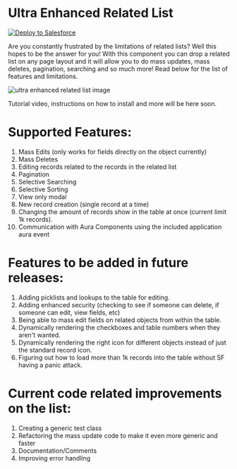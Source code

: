 # Ultra Enhanced Related List

<a href="https://githubsfdeploy.herokuapp.com?owner=Coding-With-The-Force&repo=Ultra_Enhanced_Related_List&ref=main" target="_blank">
  <img alt="Deploy to Salesforce"
       src="https://raw.githubusercontent.com/afawcett/githubsfdeploy/master/deploy.png">
</a>

Are you constantly frustrated by the limitations of related lists? Well this hopes to be the answer for you! With this component you can drop a related list on any page layout and it will allow you to do mass updates, mass deletes, pagination, searching and so much more! Read below for the list of features and limitations.

![ultra enhanced related list image](https://github.com/Coding-With-The-Force/Ultra_Enhanced_Related_List/blob/main/readme_images/Ultra_Enhanced_Related_Lists.PNG?raw=true)



Tutorial video, instructions on how to install and more will be here soon.

# Supported Features:
1) Mass Edits (only works for fields directly on the object currently)
2) Mass Deletes
3) Editing records related to the records in the related list
4) Pagination
5) Selective Searching
6) Selective Sorting
7) View only modal
8) New record creation (single record at a time)
9) Changing the amount of records show in the table at once (current limit 1k records).
10) Communication with Aura Components using the included application aura event 

# Features to be added in future releases:
1) Adding picklists and lookups to the table for editing.
2) Adding enhanced security (checking to see if someone can delete, if someone can edit, view fields, etc)
3) Being able to mass edit fields on related objects from within the table.
4) Dynamically rendering the checkboxes and table numbers when they aren't wanted.
5) Dynamically rendering the right icon for different objects instead of just the standard record icon.
6) Figuring out how to load more than 1k records into the table without SF having a panic attack.

# Current code related improvements on the list:
1) Creating a generic test class
2) Refactoring the mass update code to make it even more generic and faster
3) Documentation/Comments
4) Improving error handling

